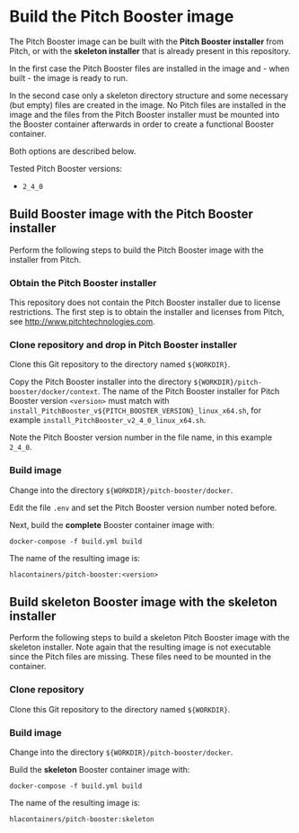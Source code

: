 # Build the Pitch Booster image

The Pitch Booster image can be built with the **Pitch Booster installer** from Pitch, or with the **skeleton installer** that is already present in this repository.

In the first case the Pitch Booster files are installed in the image and - when built - the image is ready to run.

In the second case only a skeleton directory structure and some necessary (but empty) files are created in the image. No Pitch files are installed in the image and the files from the Pitch Booster installer must be mounted into the Booster container afterwards in order to create a functional Booster container.

Both options are described below.

Tested Pitch Booster versions:

- `2_4_0`

## Build Booster image with the Pitch Booster installer

Perform the following steps to build the Pitch Booster image with the installer from Pitch.

### Obtain the Pitch Booster installer

This repository does not contain the Pitch Booster installer due to license restrictions. The first step is to obtain the installer and licenses from Pitch, see http://www.pitchtechnologies.com.

### Clone repository and drop in Pitch Booster installer

Clone this Git repository to the directory named `${WORKDIR}`.

Copy the Pitch Booster installer into the directory `${WORKDIR}/pitch-booster/docker/context`. The name of the Pitch Booster installer for Pitch Booster version `<version>` must match with `install_PitchBooster_v${PITCH_BOOSTER_VERSION}_linux_x64.sh`, for example `install_PitchBooster_v2_4_0_linux_x64.sh`.

Note the Pitch Booster version number in the file name, in this example `2_4_0`.

### Build image

Change into the directory `${WORKDIR}/pitch-booster/docker`.

Edit the file `.env` and set the Pitch Booster version number noted before.

Next, build the **complete** Booster container image with:

````
docker-compose -f build.yml build
````

The name of the resulting image is:

````
hlacontainers/pitch-booster:<version>
````

## Build skeleton Booster image with the skeleton installer

Perform the following steps to build a skeleton Pitch Booster image with the skeleton installer. Note again that the resulting image is not executable since the Pitch files are missing. These files need to be mounted in the container.

### Clone repository

Clone this Git repository to the directory named `${WORKDIR}`.

### Build image

Change into the directory `${WORKDIR}/pitch-booster/docker`.

Build the **skeleton** Booster container image with:

````
docker-compose -f build.yml build
````

The name of the resulting image is:

````
hlacontainers/pitch-booster:skeleton
````


